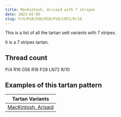 ```yaml
---
title: MacKintosh, Arisaid with 7 stripes
date: 2023-02-05
slug: P/4/R16/G56/R18/P28/LN72/R/10
---
```

This is a list of all the tartan sett variants with 7 stripes.

It is a 7 stripes tartan.


## Thread count
P/4 R16 G56 R18 P28 LN72 R/10

## Examples of this tartan pattern

| Tartan Variants |
|---------------|
| [MacKintosh, Arisaid](/variants/p/4/r16/g56/r18/p28/ln72/r/10-g008000-lne0e0e0-p800080-rc00000)||
